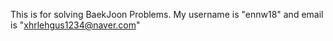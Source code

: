 This is for solving BaekJoon Problems. 
My username is "ennw18" and email is "xhrlehgus1234@naver.com"
